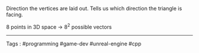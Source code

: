 Direction the vertices are laid out. Tells us which direction the triangle is facing. 


8 points in 3D space -> $8^2$ possible vectors 
___
Tags : #programming #game-dev #unreal-engine #cpp